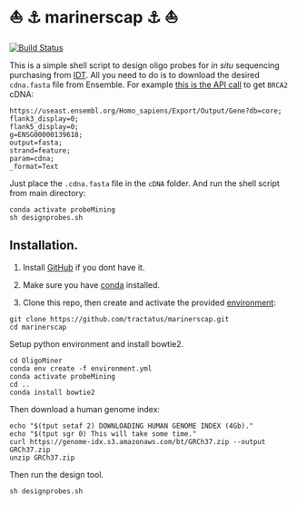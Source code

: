 # :boat: :anchor: marinerscap :anchor: :boat:
[![Build Status](https://travis-ci.com/tractatus/marinerscap.svg?token=XzUeqSSuF44YQrbkvFT5&branch=main)](https://travis-ci.com/tractatus/marinerscap)

This is a simple shell script to design oligo probes for _in situ_ sequencing purchasing from [IDT](https://www.idtdna.com/site/order/oligoentry). All you need to do is to download the desired `cdna.fasta` file from Ensemble. For example [this is the API call](https://useast.ensembl.org/Homo_sapiens/Export/Output/Gene?db=core;flank3_display=0;flank5_display=0;g=ENSG00000139618;output=fasta;strand=feature;param=cdna;_format=Text) to get `BRCA2` cDNA:

```
https://useast.ensembl.org/Homo_sapiens/Export/Output/Gene?db=core;
flank3_display=0;
flank5_display=0;
g=ENSG00000139618;
output=fasta;
strand=feature;
param=cdna;
_format=Text
```

Just place the `.cdna.fasta` file in the `cDNA` folder. And run the shell script from main directory:

```
conda activate probeMining
sh designprobes.sh
```

## Installation.

1. Install [GitHub](https://desktop.github.com/)  if you dont have it. 

2. Make sure you have [conda](https://docs.conda.io/en/latest/miniconda.html) installed. 

3. Clone this repo, then create and activate the provided [environment](./environment.yml):

```
git clone https://github.com/tractatus/marinerscap.git
cd marinerscap
```

Setup python environment and install bowtie2.

```
cd OligoMiner
conda env create -f environment.yml
conda activate probeMining
cd ..
conda install bowtie2
```

Then download a human genome index:

```
echo "$(tput setaf 2) DOWNLOADING HUMAN GENOME INDEX (4Gb)." 
echo "$(tput sgr 0) This will take some time." 
curl https://genome-idx.s3.amazonaws.com/bt/GRCh37.zip --output GRCh37.zip
unzip GRCh37.zip
```

Then run the design tool.
```
sh designprobes.sh
```
